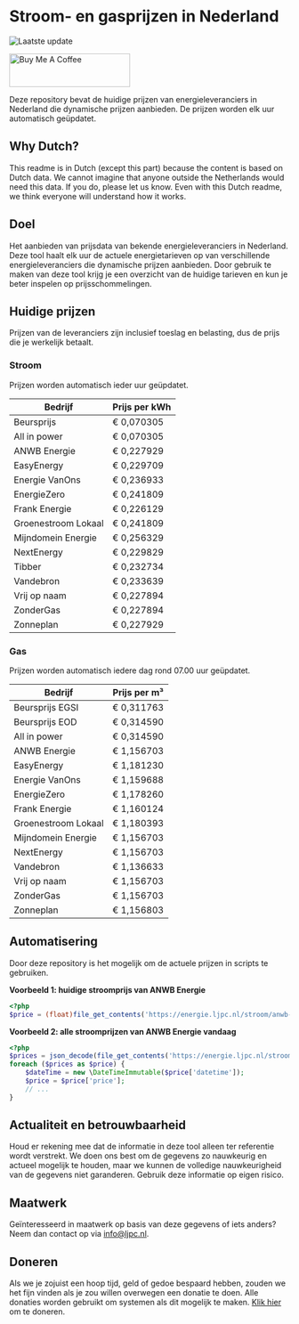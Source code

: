 # Stroom- en gasprijzen in Nederland

![Laatste update](https://img.shields.io/badge/laatste%20update-2025--10--12%2014%3A00%20CET-brightgreen)

<a href="https://www.buymeacoffee.com/Lars-" target="_blank"><img src="https://cdn.buymeacoffee.com/buttons/v2/default-orange.png" alt="Buy Me A Coffee" height="60" style="height: 60px !important;width: 217px !important;" ></a>

Deze repository bevat de huidige prijzen van energieleveranciers in Nederland die dynamische prijzen aanbieden. De prijzen worden elk uur automatisch geüpdatet.

## Why Dutch?

This readme is in Dutch (except this part) because the content is based on Dutch data. We cannot imagine that anyone outside the Netherlands would need this data. If you do, please let us know. Even with this Dutch readme, we think
everyone will understand how it works.

## Doel

Het aanbieden van prijsdata van bekende energieleveranciers in Nederland. Deze tool haalt elk uur de actuele energietarieven op van verschillende energieleveranciers die dynamische prijzen aanbieden. Door gebruik te maken van deze tool
krijg je een overzicht van de huidige tarieven en kun je beter inspelen op prijsschommelingen.

## Huidige prijzen

Prijzen van de leveranciers zijn inclusief toeslag en belasting, dus de prijs die je werkelijk betaalt.

### Stroom

Prijzen worden automatisch ieder uur geüpdatet.

 Bedrijf | Prijs per kWh 
---------|---------------
Beursprijs | € 0,070305
All in power | € 0,070305
ANWB Energie | € 0,227929
EasyEnergy | € 0,229709
Energie VanOns | € 0,236933
EnergieZero | € 0,241809
Frank Energie | € 0,226129
Groenestroom Lokaal | € 0,241809
Mijndomein Energie | € 0,256329
NextEnergy | € 0,229829
Tibber | € 0,232734
Vandebron | € 0,233639
Vrij op naam | € 0,227894
ZonderGas | € 0,227894
Zonneplan | € 0,227929


### Gas

Prijzen worden automatisch iedere dag rond 07.00 uur geüpdatet.

 Bedrijf | Prijs per m³ 
---------|--------------
Beursprijs EGSI | € 0,311763
Beursprijs EOD | € 0,314590
All in power | € 0,314590
ANWB Energie | € 1,156703
EasyEnergy | € 1,181230
Energie VanOns | € 1,159688
EnergieZero | € 1,178260
Frank Energie | € 1,160124
Groenestroom Lokaal | € 1,180393
Mijndomein Energie | € 1,156703
NextEnergy | € 1,156703
Vandebron | € 1,136633
Vrij op naam | € 1,156703
ZonderGas | € 1,156703
Zonneplan | € 1,156803


## Automatisering

Door deze repository is het mogelijk om de actuele prijzen in scripts te gebruiken.

**Voorbeeld 1: huidige stroomprijs van ANWB Energie**

```php
<?php
$price = (float)file_get_contents('https://energie.ljpc.nl/stroom/anwb-energie-nu.txt');

```

**Voorbeeld 2: alle stroomprijzen van ANWB Energie vandaag**

```php
<?php
$prices = json_decode(file_get_contents('https://energie.ljpc.nl/stroom/all-in-power-vandaag.json'),true);
foreach ($prices as $price) {
    $dateTime = new \DateTimeImmutable($price['datetime']);
    $price = $price['price'];
    // ...
}
```

## Actualiteit en betrouwbaarheid

Houd er rekening mee dat de informatie in deze tool alleen ter referentie wordt verstrekt. We doen ons best om de gegevens zo nauwkeurig en actueel mogelijk te houden, maar we kunnen de volledige nauwkeurigheid van de gegevens niet
garanderen. Gebruik deze informatie op eigen risico.

## Maatwerk

Geïnteresseerd in maatwerk op basis van deze gegevens of iets anders? Neem dan contact op
via [info@ljpc.nl](mailto:info@ljpc.nl?subject=Energie%20prijzen).

## Doneren

Als we je zojuist een hoop tijd, geld of gedoe bespaard hebben, zouden we het fijn vinden als je zou willen overwegen een
donatie te doen. Alle donaties worden gebruikt om systemen als dit mogelijk te
maken. [Klik hier](https://www.buymeacoffee.com/Lars-) om te doneren.
